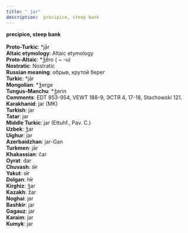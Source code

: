 ```yaml
---
title: " jar"
description:  precipice, steep bank
---
```

<strong> precipice, steep bank</strong><br><br>
<strong>Proto-Turkic</strong>:  *jạ̄r<br>
<strong>Altaic etymology</strong>:  Altaic etymology<br>
<strong> Proto-Altaic</strong>:  *ǯḗro ( ~ -u)<br>
<strong>Nostratic</strong>:  Nostratic<br>
<strong>Russian meaning</strong>:  обрыв, крутой берег<br>
<strong>Turkic</strong>:  *jạ̄r<br>
<strong>Mongolian</strong>:  *ǯerge<br>
<strong>Tungus-Manchu</strong>:  *ǯerin<br>
<strong>Comments</strong>:  EDT 953-954, VEWT 188-9, ЭСТЯ 4, 17-18, Stachowski 121.<br>
<strong>Karakhanid</strong>:  jar (MK)<br>
<strong>Turkish</strong>:  jar<br>
<strong>Tatar</strong>:  jar<br>
<strong>Middle Turkic</strong>:  jar (Ettuhf., Pav. C.)<br>
<strong>Uzbek</strong>:  ǯar<br>
<strong>Uighur</strong>:  jar<br>
<strong>Azerbaidzhan</strong>:  jar-Gan<br>
<strong>Turkmen</strong>:  jār<br>
<strong>Khakassian</strong>:  čar<br>
<strong>Oyrat</strong>:  d́ar<br>
<strong>Chuvash</strong>:  śɨr<br>
<strong>Yakut</strong>:  sɨ̄r<br>
<strong>Dolgan</strong>:  hɨ̄r<br>
<strong>Kirghiz</strong>:  ǯar<br>
<strong>Kazakh</strong>:  žar<br>
<strong>Noghai</strong>:  jar<br>
<strong>Bashkir</strong>:  jar<br>
<strong>Gagauz</strong>:  jar<br>
<strong>Karaim</strong>:  jar<br>
<strong>Kumyk</strong>:  jar<br>


